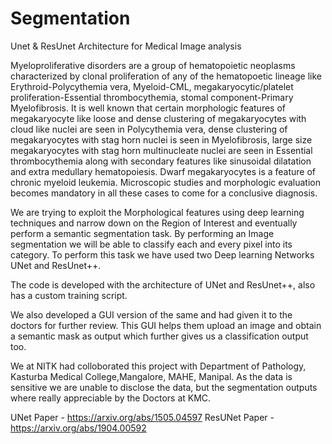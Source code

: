 # Segmentation
Unet &amp; ResUnet Architecture for Medical Image analysis

Myeloproliferative disorders are a group of hematopoietic neoplasms characterized by clonal proliferation of any of the hematopoetic lineage like Erythroid-Polycythemia vera, Myeloid-CML, megakaryocytic/platelet proliferation-Essential thrombocythemia, stomal component-Primary Myelofibrosis. It is well known that certain morphologic features of megakaryocyte like loose and dense clustering of megakaryocytes with cloud like nuclei are seen in Polycythemia vera, dense clustering of megakaryocytes with stag horn nuclei is seen in Myelofibrosis, large size megakaryocytes with stag horn multinucleate nuclei are seen in Essential thrombocythemia along with secondary features like sinusoidal dilatation and extra medullary hematopoiesis. Dwarf megakaryocytes is a feature of chronic myeloid leukemia. Microscopic studies and morphologic evaluation becomes mandatory in all these cases to come for a conclusive diagnosis.

We are trying to exploit the Morphological features using deep learning techniques and narrow down on the Region of Interest and eventually perform a semantic segmentation task. By performing an Image segmentation we will be able to classify each and every pixel into its category. To perform this task we have used two Deep learning Networks UNet and ResUnet++.

The code is developed with the architecture of UNet and ResUnet++, also has a custom training script.

We also developed a GUI version of the same and had given it to the doctors for further review. This GUI helps them upload an image and obtain a semantic mask as output which further gives us a classification output too.

We at NITK had colloborated this project with Department of Pathology, Kasturba Medical College,Mangalore, MAHE, Manipal. As the data is sensitive we are unable to disclose the data, but the segmentation outputs where really appreciable by the Doctors at KMC.

UNet Paper - https://arxiv.org/abs/1505.04597
ResUNet Paper - https://arxiv.org/abs/1904.00592
